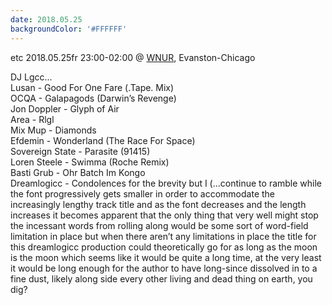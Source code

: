 ```yaml
---
date: 2018.05.25
backgroundColor: '#FFFFFF'
---
```


etc 2018.05.25fr 23:00-02:00 @ [WNUR](http://www.wnur.org/), Evanston-Chicago  

DJ Lgcc...  
Lusan - Good For One Fare (.Tape. Mix)  
OCQA - Galapagods (Darwin’s Revenge)  
Jon Doppler - Glyph of Air  
Area - Rlgl  
Mix Mup - Diamonds  
Efdemin - Wonderland (The Race For Space)  
Sovereign State - Parasite (91415)  
Loren Steele - Swimma (Roche Remix)  
Basti Grub - Ohr Batch Im Kongo  
Dreamlogicc - Condolences for the brevity but I (...continue to ramble while the font progressively gets smaller in order to accommodate the increasingly lengthy track title and as the font decreases and the length increases it becomes apparent that the only thing that very well might stop the incessant words from rolling along would be some sort of word-field limitation in place but when there aren’t any limitations in place the title for this dreamlogicc production could theoretically go for as long as the moon is the moon which seems like it would be quite a long time, at the very least it would be long enough for the author to have long-since dissolved in to a fine dust, likely along side every other living and dead thing on earth, you dig?